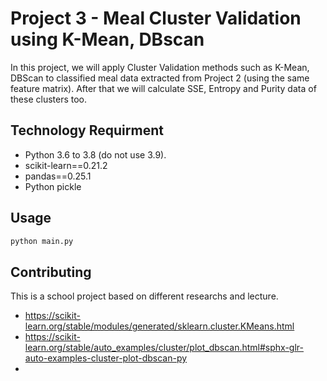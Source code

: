 # Project 3 - Meal Cluster Validation using K-Mean, DBscan

In this project, we will apply Cluster Validation methods such as K-Mean, DBScan to classified meal data extracted from Project 2 (using the same feature matrix).
After that we will calculate SSE, Entropy and Purity data of these clusters too.

## Technology Requirment

* Python 3.6 to 3.8 (do not use 3.9). 
* scikit-learn==0.21.2
* pandas==0.25.1
* Python pickle


## Usage

```python 
python main.py
```

## Contributing
This is a school project based on different researchs and lecture. 
* https://scikit-learn.org/stable/modules/generated/sklearn.cluster.KMeans.html
* https://scikit-learn.org/stable/auto_examples/cluster/plot_dbscan.html#sphx-glr-auto-examples-cluster-plot-dbscan-py
* 

